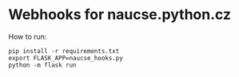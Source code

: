# Webhooks for naucse.python.cz

How to run:

    pip install -r requirements.txt
    export FLASK_APP=naucse_hooks.py
    python -m flask run
